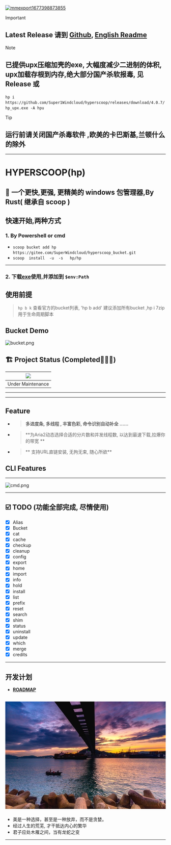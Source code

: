 <a href='https://postimg.cc/HVXTGZq6' target='_blank'><img src='https://i.postimg.cc/HVXTGZq6/mmexport1677398873855.jpg' border='0' alt='mmexport1677398873855'/></a>
> [!IMPORTANT]  
> ##  Latest Release 请到 [Github](https://github.com/Super1Windcloud/hyperscoop/releases), [English Readme](./README.en.md)

> [!NOTE] 
> ##  已提供upx压缩加壳的exe, 大幅度减少二进制的体积, upx加载存根到内存,绝大部分国产杀软报毒, 见Release 或
`hp i https://github.com/Super1Windcloud/hyperscoop/releases/download/4.0.7/hp_upx.exe -A hpu` 

>[!TIP]
> ##  运行前请关闭国产杀毒软件 ,欧美的卡巴斯基,兰顿什么的除外
------ 
# HYPERSCOOP(hp)

## 🐼 一个更快,更强, 更精美的  windows 包管理器,By Rust( 继承自 scoop )

## 快速开始,两种方式 
###  1.  By Powershell or cmd 
-  `scoop bucket add hp https://gitee.com/SuperWindcloud/hyperscoop_bucket.git` 
-  `scoop  install  -u  -s   hp/hp`    
--- 
###   2.  下载[exe](https://github.com/Super1Windcloud/hyperscoop/releases)使用,并添加到 `$env:Path`
 

## 使用前提
>  `hp b k` 查看官方的bucket列表, 'hp b add' 建议添加所有bucket ,hp  i  7zip 用于生命周期脚本

## Bucket Demo 

![bucket.png](https://imgfans.com/_Ww0K4)

## 🏗 Project Status   (Completed🍻🎉🐉)
| ![](https://i.giphy.com/media/CwfC5Pv6Rtp66h4coK/giphy.gif) |
|:-----------------------------------------------------------:|
|                      Under Maintenance                      |
---

--- 
## Feature
- >   **多进度条, 多线程  , 丰富色彩, 命令识别自动补全 ......**
- >  **为Aria2动态选择合适的分片数和并发线程数, 以达到最速下载,拉爆你的带宽 **
- >  ** 支持URL直链安装, 无拘无束, 随心所欲**

## CLI Features
--- 

[//]: # ( ![pinpix.png]&#40;https://imgfans.com/_oONbC&#41;)
![cmd.png](https://imgfans.com/_s0giY)


--- 
## ☑️ TODO (功能全部完成, 尽情使用)
- [x]  Alias
- [x] Bucket
- [x] cat 
- [x] cache 
- [x]  checkup 
- [x]  cleanup  
- [x]  config 
- [x]  export  
- [x]  home 
- [x]  import 
- [x]  info 
- [x]  hold 
- [x] install 
- [x] list 
- [x] prefix 
- [x] reset 
- [x] search 
- [x] shim
- [x] status  
- [x] uninstall  
- [x] update  
- [x] which 
- [x] merge 
- [x] credits

--- 
## 开发计划

- **[ROADMAP](./roadmap.md)** 

[//]: # ([![sky2.jpg]&#40;https://i.postimg.cc/76yfL7XC/sky2.jpg&#41;]&#40;https://postimg.cc/FfD9WYMm&#41;)
![sky](./img/sky2.jpg)
--- 
- 美是一种选择，甚至是一种放弃，而不是贪婪。
- 经过人生的荒芜, 才干抵达内心的繁华 
- 君子应处木雁之间，当有龙蛇之变 
--- 

